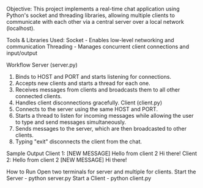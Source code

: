 Objective:
This project implements a real-time chat application using Python's socket and threading libraries, 
allowing multiple clients to communicate with each other via a central server over a local network (localhost).

Tools & Libraries Used:
Socket - Enables low-level networking and communication
Threading - Manages concurrent client connections and input/output


Workflow
    Server (server.py)
1.	Binds to HOST and PORT and starts listening for connections.
2.	Accepts new clients and starts a thread for each one.
3.	Receives messages from clients and broadcasts them to all other connected clients.
4.	Handles client disconnections gracefully.
     Client (client.py)
1.	Connects to the server using the same HOST and PORT.
2.	Starts a thread to listen for incoming messages while allowing the user to type and send messages simultaneously.
3.	Sends messages to the server, which are then broadcasted to other clients.
4.	Typing "exit" disconnects the client from the chat.


Sample Output
Client 1:
[NEW MESSAGE] Hello from client 2
Hi there!
Client 2:
Hello from client 2
[NEW MESSAGE] Hi there!

How to Run
Open two terminals for server and multiple for clients.
Start the Server - python server.py
Start a Client - python client.py

